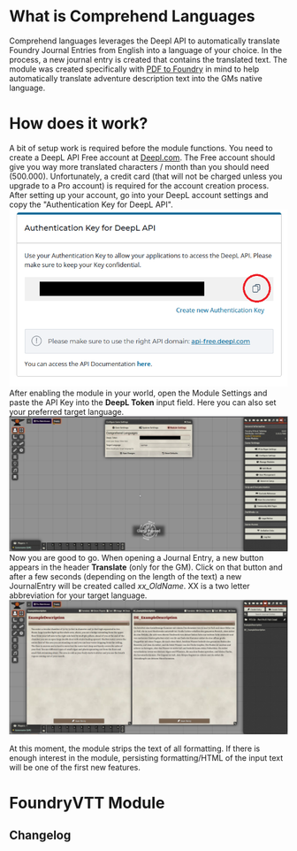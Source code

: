 # What is Comprehend Languages

Comprehend languages leverages the Deepl API to automatically translate Foundry Journal Entries from English into a language of your choice. In the process, a new journal entry is created that contains the translated text. The module was created specifically with [PDF to Foundry](https://gitlab.com/fryguy1013/pdftofoundry) in mind to help automatically translate adventure description text into the GMs native language.

# How does it work?

A bit of setup work is required before the module functions. You need to create a DeepL API Free account at [Deepl.com](https://www.deepl.com/pro#developer). The Free account should give you way more translated characters / month than you should need (500.000). Unfortunately, a credit card (that will not be charged unless you upgrade to a Pro account) is required for the account creation process.
After setting up your account, go into your DeepL account settings and copy the "Authentication Key for DeepL API".
![DeepL Token](img/deepl-token-copy.png)
After enabling the module in your world, open the Module Settings and paste the API Key into the **DeepL Token** input field. Here you can also set your preferred target language.
![Module Settings](img/settings.png)
Now you are good to go. When opening a Journal Entry, a new button appears in the header **Translate** (only for the GM). Click on that button and after a few seconds (depending on the length of the text) a new JournalEntry will be created called *xx_OldName*. XX is a two letter abbreviation for your target language.
![Example Translation](img/example-translation.png)

At this moment, the module strips the text of all formatting. If there is enough interest in the module, persisting formatting/HTML of the input text will be one of the first new features.


# FoundryVTT Module



## Changelog

